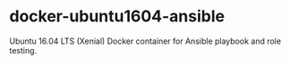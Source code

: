 # docker-ubuntu1604-ansible
Ubuntu 16.04 LTS (Xenial) Docker container for Ansible playbook and role testing.
